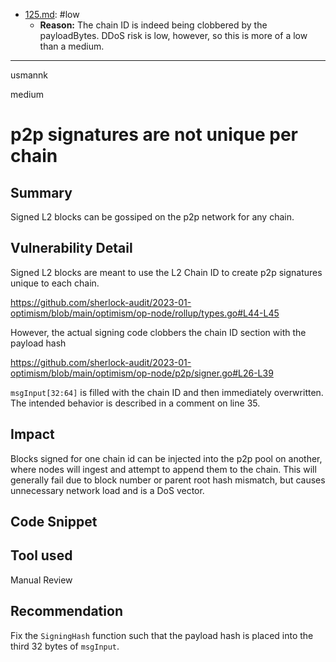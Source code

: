 
- [125.md](processed/low/go/125.md): #low
  - **Reason:** The chain ID is indeed being clobbered by the payloadBytes. DDoS risk is low, however, so this is more of a low than a medium.

---

usmannk

medium

# p2p signatures are not unique per chain

## Summary

Signed L2 blocks can be gossiped on the p2p network for any chain. 

## Vulnerability Detail

Signed L2 blocks are meant to use the L2 Chain ID to create p2p signatures unique to each chain.

https://github.com/sherlock-audit/2023-01-optimism/blob/main/optimism/op-node/rollup/types.go#L44-L45

However, the actual signing code clobbers the chain ID section with the payload hash

https://github.com/sherlock-audit/2023-01-optimism/blob/main/optimism/op-node/p2p/signer.go#L26-L39

`msgInput[32:64]` is filled with the chain ID and then immediately overwritten. The intended behavior is described in a comment on line 35.

## Impact

Blocks signed for one chain id can be injected into the p2p pool on another, where nodes will ingest and attempt to append them to the chain. This will generally fail due to block number or parent root hash mismatch, but causes unnecessary network load and is a DoS vector.

## Code Snippet

## Tool used

Manual Review

## Recommendation

Fix the `SigningHash` function such that the payload hash is placed into the third 32 bytes of `msgInput`.